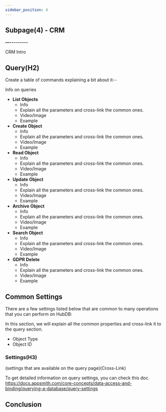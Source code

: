 ```yaml
---
sidebar_position: 4
---
```

## Subpage(4) - CRM 

**—---------**

CRM Intro 

## **Query(H2)**

Create a table of commands explaining a bit about it--

Info on queries



* **List Objects**
    * Info
    * Explain all the parameters and cross-link the common ones.
    * Video/Image
    * Example
* **Create Object**
    * Info
    * Explain all the parameters and cross-link the common ones.
    * Video/Image
    * Example
* **Read Object**
    * Info
    * Explain all the parameters and cross-link the common ones.
    * Video/Image
    * Example
* **Update Object**
    * Info
    * Explain all the parameters and cross-link the common ones.
    * Video/Image
    * Example
* **Archive Object**
    * Info
    * Explain all the parameters and cross-link the common ones.
    * Video/Image
    * Example
* **Search Object**
    * Info
    * Explain all the parameters and cross-link the common ones.
    * Video/Image
    * Example
* **GDPR Delete**
    * Info
    * Explain all the parameters and cross-link the common ones.
    * Video/Image
    * Example

## **Common Settings**

There are a few settings listed below that are common to many operations that you can perform on HubDB:

In this section, we will explain all the common properties and cross-link it to the query section.

* Object Type
* Object ID



### Settings(H3)
(settings that are available on the query page)(Cross-Link)

To get detailed information on query settings, you can check this doc. 
https://docs.appsmith.com/core-concepts/data-access-and-binding/querying-a-database/query-settings


## Conclusion

